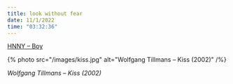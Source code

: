 ```yaml
---
title: look without fear
date: 11/1/2022
time: "03:32:36"
---
```


[HNNY – Boy](https://youtu.be/fUZGL6qEnQs)

{% photo src="/images/kiss.jpg" alt="Wolfgang Tillmans – Kiss (2002)" /%}

_Wolfgang Tillmans – Kiss (2002)_
